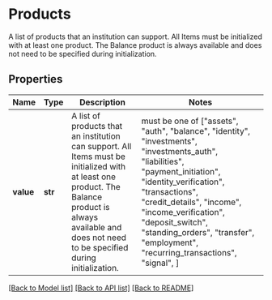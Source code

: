 # Products

A list of products that an institution can support. All Items must be initialized with at least one product. The Balance product is always available and does not need to be specified during initialization.

## Properties
Name | Type | Description | Notes
------------ | ------------- | ------------- | -------------
**value** | **str** | A list of products that an institution can support. All Items must be initialized with at least one product. The Balance product is always available and does not need to be specified during initialization. |  must be one of ["assets", "auth", "balance", "identity", "investments", "investments_auth", "liabilities", "payment_initiation", "identity_verification", "transactions", "credit_details", "income", "income_verification", "deposit_switch", "standing_orders", "transfer", "employment", "recurring_transactions", "signal", ]

[[Back to Model list]](../README.md#documentation-for-models) [[Back to API list]](../README.md#documentation-for-api-endpoints) [[Back to README]](../README.md)


